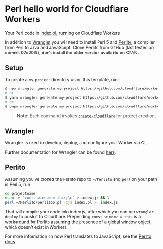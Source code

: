 # Perl hello world for Cloudflare Workers

Your Perl code in [index.pl](https://github.com/cloudflare/perl-worker-hello-world/blob/master/index.pl), running on Cloudflare Workers

In addition to [Wrangler](https://github.com/cloudflare/wrangler) you will need to install Perl 5 and [Perlito](https://github.com/fglock/Perlito), a compiler from Perl to Java and JavaScript. Clone Perlito from GitHub (last tested on commit 97c296f), don't install the older version available on CPAN.

## Setup

To create a `my-project` directory using this template, run:

```sh
$ npx wrangler generate my-project https://github.com/cloudflare/workers-sdk/templates/experimental/worker-perl
# or
$ yarn wrangler generate my-project https://github.com/cloudflare/workers-sdk/templates/experimental/worker-perl
# or
$ pnpm wrangler generate my-project https://github.com/cloudflare/workers-sdk/templates/experimental/worker-perl
```

> **Note:** Each command invokes [`create-cloudflare`](https://www.npmjs.com/package/create-cloudflare) for project creation.


## Wrangler

Wrangler is used to develop, deploy, and configure your Worker via CLI.

Further documentation for Wrangler can be found [here](https://developers.cloudflare.com/workers/tooling/wrangler).

## Perlito

Assuming you've cloned the Perlito repo to `~/Perlito` and `perl` on your path is Perl 5, run

```sh
cd projectname
echo -e "const window = this;\n" > index.js && \
perl ~/Perlito/perlito5.pl -Cjs index.pl >> index.js
```

That will compile your code into index.js, after which you can run `wrangler deploy` to push it to Cloudflare. Prepending `const window = this` is a workaround for Perlito assuming the presence of a global window object, which doesn't exist in Workers.

For more information on how Perl translates to JavaScript, see the [Perlito docs](https://github.com/fglock/Perlito/blob/master/README-perlito5-JavaScript.md).
